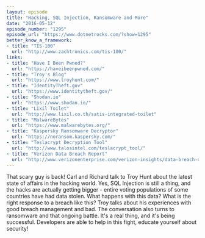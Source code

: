 ```yaml
---
layout: episode
title: "Hacking, SQL Injection, Ransomware and More"
date: "2016-05-12"
episode_number: "1295"
episode_url: "https://www.dotnetrocks.com/?show=1295"
better_know_a_framework:
- title: "TIS-100"
  url: "http://www.zachtronics.com/tis-100/"
links:
- title: "Have I Been Pwned?"
  url: "https://haveibeenpwned.com/"
- title: "Troy's Blog"
  url: "https://www.troyhunt.com/"
- title: "IdentityTheft.gov"
  url: "https://www.identitytheft.gov/"
- title: "Shodan.io"
  url: "https://www.shodan.io/"
- title: "Lixil Toilet"
  url: "http://www.lixil.co.th/satis-integrated-toilet"
- title: "MalwareBytes"
  url: "https://www.malwarebytes.org/"
- title: "Kaspersky Ransomware Decryptor"
  url: "https://noransom.kaspersky.com/"
- title: "Teslacrypt Decryption Tool"
  url: "http://www.talosintel.com/teslacrypt_tool/"
- title: "Verizon Data Breach Report"
  url: "http://www.verizonenterprise.com/verizon-insights/data-breach-digest/2016/"
---
```


That scary guy is back! Carl and Richard talk to Troy Hunt about the latest state of affairs in the hacking world. Yes, SQL Injection is still a thing, and the hacks are actually getting bigger - entire voting populations of some countries have had data stolen. What happens with this data? What is the right response to a breach like this? Troy talks about his experiences with good breach management and bad. The conversation also turns to ransomware and that ongoing battle. It's a real thing, and it's being successful. Developers are able to help in this fight, educate yourself about security!
